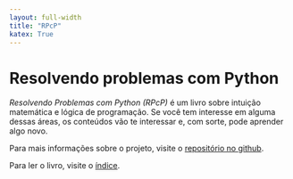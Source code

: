 ```yaml
---
layout: full-width 
title: "RPcP"
katex: True
---
```


# Resolvendo problemas com Python

*Resolvendo Problemas com Python (RPcP)* é um livro sobre intuição matemática e lógica de programação. Se você tem interesse em alguma dessas áreas, os conteúdos vão te interessar e, com sorte, pode aprender algo novo.

Para mais informações sobre o projeto, visite o [repositório no github](https://github.com/Sciphi-Tech/RPcP).

Para ler o livro, visite o [índice](/indice).
